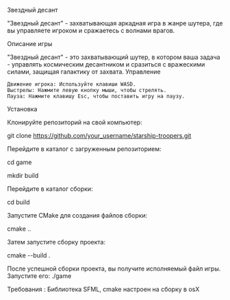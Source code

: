 Звездный десант

"Звездный десант" - захватывающая аркадная игра в жанре шутера, где вы управляете игроком и сражаетесь с волнами врагов.

Описание игры

"Звездный десант" - это захватывающий шутер, в котором ваша задача - управлять космическим десантником и сразиться с вражескими силами, защищая галактику от захвата.
Управление

    Движение игрока: Используйте клавиши WASD.
    Выстрелы: Нажмите левую кнопку мыши, чтобы стрелять.
    Пауза: Нажмите клавишу Esc, чтобы поставить игру на паузу.
Установка

Клонируйте репозиторий на свой компьютер:

git clone https://github.com/your_username/starship-troopers.git

Перейдите в каталог с загруженным репозиторием:

cd game

mkdir build

Перейдите в каталог сборки:

cd build

Запустите CMake для создания файлов сборки:

cmake ..

Затем запустите сборку проекта:

cmake --build .

После успешной сборки проекта, вы получите исполняемый файл игры. Запустите его:
./game

Требования : Библиотека SFML, cmake настроен на сборку в osX 

